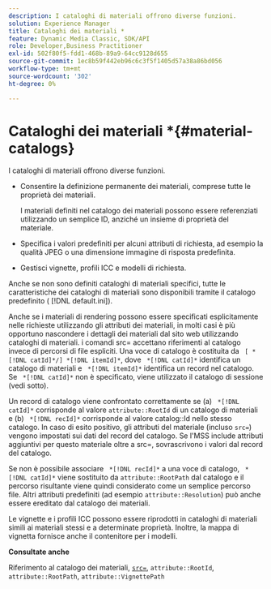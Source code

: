 ```yaml
---
description: I cataloghi di materiali offrono diverse funzioni.
solution: Experience Manager
title: Cataloghi dei materiali *
feature: Dynamic Media Classic, SDK/API
role: Developer,Business Practitioner
exl-id: 502f80f5-fdd1-468b-89a9-64cc9128d655
source-git-commit: 1ec8b59f442eb96c6c3f5f1405d57a38a86bd056
workflow-type: tm+mt
source-wordcount: '302'
ht-degree: 0%

---
```


# Cataloghi dei materiali *{#material-catalogs}

I cataloghi di materiali offrono diverse funzioni.

* Consentire la definizione permanente dei materiali, comprese tutte le proprietà dei materiali.

   I materiali definiti nel catalogo dei materiali possono essere referenziati utilizzando un semplice ID, anziché un insieme di proprietà del materiale.
* Specifica i valori predefiniti per alcuni attributi di richiesta, ad esempio la qualità JPEG o una dimensione immagine di risposta predefinita.
* Gestisci vignette, profili ICC e modelli di richiesta.

Anche se non sono definiti cataloghi di materiali specifici, tutte le caratteristiche dei cataloghi di materiali sono disponibili tramite il catalogo predefinito ( [!DNL default.ini]).

Anche se i materiali di rendering possono essere specificati esplicitamente nelle richieste utilizzando gli attributi dei materiali, in molti casi è più opportuno nascondere i dettagli dei materiali dal sito web utilizzando cataloghi di materiali. i comandi src= accettano riferimenti al catalogo invece di percorsi di file espliciti. Una voce di catalogo è costituita da ` [ *[!DNL catId]*/] *[!DNL itemId]*`, dove ` *[!DNL catId]*` identifica un catalogo di materiali e ` *[!DNL itemId]*` identifica un record nel catalogo. Se ` *[!DNL catId]*` non è specificato, viene utilizzato il catalogo di sessione (vedi sotto).

Un record di catalogo viene confrontato correttamente se (a) ` *[!DNL catId]*` corrisponde al valore `attribute::RootId` di un catalogo di materiali e (b) ` *[!DNL recId]*` corrisponde al valore catalog::Id nello stesso catalogo. In caso di esito positivo, gli attributi del materiale (incluso `src=`) vengono impostati sui dati del record del catalogo. Se l&#39;MSS include attributi aggiuntivi per questo materiale oltre a src=, sovrascrivono i valori dal record del catalogo.

Se non è possibile associare ` *[!DNL recId]*` a una voce di catalogo, ` *[!DNL catId]*` viene sostituito da `attribute::RootPath` dal catalogo e il percorso risultante viene quindi considerato come un semplice percorso file. Altri attributi predefiniti (ad esempio `attribute::Resolution`) può anche essere ereditato dal catalogo dei materiali.

Le vignette e i profili ICC possono essere riprodotti in cataloghi di materiali simili ai materiali stessi e a determinate proprietà. Inoltre, la mappa di vignetta fornisce anche il contenitore per i modelli.

**Consultate anche**

Riferimento al catalogo dei materiali, [ `src=`](../../../../../../ir-api/http-protocol/image-rendering-api-ref/c-ir-http-protocol-ref/c-ir-http-protocol-command-reference/r-ir-src.md#reference-62c98abad22149d68d405ed6aaff8272), `attribute::RootId`, `attribute::RootPath`, `attribute::VignettePath`
